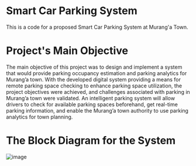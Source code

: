 # Smart Car Parking System
This is a code for a proposed Smart Car Parking System at Murang'a Town. 
# Project's Main Objective
The main objective of this project was to design and implement a system that would provide parking occupancy estimation and parking analytics for Murang’a town. With the developed digital system providing a means for remote parking space checking to enhance parking space utilization, the project objectives were achieved, and challenges associated with parking in Murang’a town were validated. An intelligent parking system will allow drivers to check for available parking spaces beforehand, get real-time parking information, and enable the Murang’a town authority to use parking analytics for town planning.
# The Block Diagram for the System
![image](https://github.com/koomedenis40/Smart_Car_Parking_System_Code/assets/98518504/febbe753-4add-4462-8f4d-91d42a1f1230)

